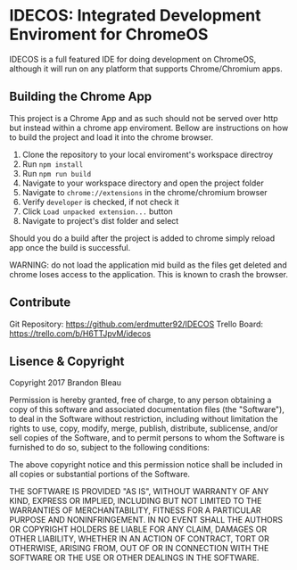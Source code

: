 # IDECOS: Integrated Development Enviroment for ChromeOS

IDECOS is a full featured IDE for doing development on ChromeOS, although it will run on any platform that supports Chrome/Chromium apps.

## Building the Chrome App

This project is a Chrome App and as such should not be served over http but instead within a chrome app enviroment. Bellow are instructions on how to build the project and load it into the chrome browser.

1. Clone the repository to your local enviroment's workspace directroy
2. Run `npm install`
3. Run `npm run build`
4. Navigate to your workspace directory and open the project folder
5. Navigate to `chrome://extensions` in the chrome/chromium browser
6. Verify `developer` is checked, if not check it
7. Click `Load unpacked extension...` button
8. Navigate to project's dist folder and select 

Should you do a build after the project is added to chrome simply reload app once the build is successful.

WARNING: do not load the application mid build as the files get deleted and chrome loses access to the application. This is known to crash the browser.

## Contribute

Git Repository: https://github.com/erdmutter92/IDECOS
Trello Board: https://trello.com/b/H6TTJpvM/idecos

## Lisence & Copyright

Copyright 2017 Brandon Bleau

Permission is hereby granted, free of charge, to any person obtaining a copy of this software and associated documentation files (the "Software"), to deal in the Software without restriction, including without limitation the rights to use, copy, modify, merge, publish, distribute, sublicense, and/or sell copies of the Software, and to permit persons to whom the Software is furnished to do so, subject to the following conditions:

The above copyright notice and this permission notice shall be included in all copies or substantial portions of the Software.

THE SOFTWARE IS PROVIDED "AS IS", WITHOUT WARRANTY OF ANY KIND, EXPRESS OR IMPLIED, INCLUDING BUT NOT LIMITED TO THE WARRANTIES OF MERCHANTABILITY, FITNESS FOR A PARTICULAR PURPOSE AND NONINFRINGEMENT. IN NO EVENT SHALL THE AUTHORS OR COPYRIGHT HOLDERS BE LIABLE FOR ANY CLAIM, DAMAGES OR OTHER LIABILITY, WHETHER IN AN ACTION OF CONTRACT, TORT OR OTHERWISE, ARISING FROM, OUT OF OR IN CONNECTION WITH THE SOFTWARE OR THE USE OR OTHER DEALINGS IN THE SOFTWARE.